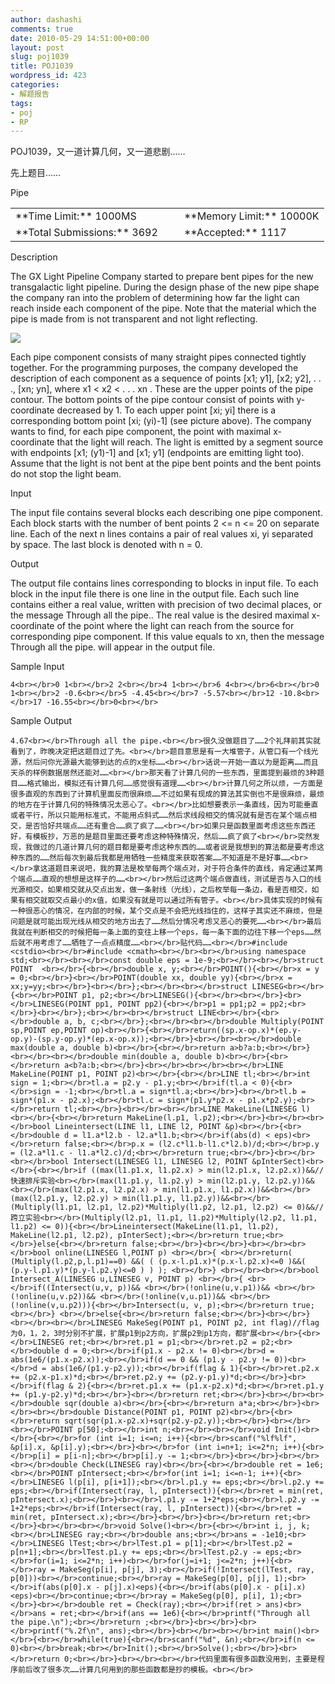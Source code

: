 ```yaml
---
author: dashashi
comments: true
date: 2010-05-29 14:51:00+00:00
layout: post
slug: poj1039
title: POJ1039
wordpress_id: 423
categories:
- 解题报告
tags:
- poj
- RP
---
```


POJ1039，又一道计算几何，又一道悲剧……

先上题目……

Pipe




<table align="center" ><tbody ><tr >
<td >**Time Limit:**
 1000MS
</td>
<td width="10px" >  

</td>
<td >**Memory Limit:** 10000K
</td></tr><tr >
<td >**Total
 Submissions:** 3692
</td>
<td width="10px" >  

</td>
<td >**Accepted:**
1117
</td></tr></tbody></table>

Description

The GX Light Pipeline Company started to
prepare bent pipes for the new transgalactic light pipeline. During the
design phase of the new pipe shape the company ran into the problem of
determining how far the light can reach inside each component of the
pipe. Note that the material which the pipe is made from is not
transparent and not light reflecting.
  
![](http://acm.pku.edu.cn/JudgeOnline/images/1039/pipe.gif)
  
Each pipe component consists of many straight pipes connected
tightly together. For the programming purposes, the company developed
the description of each component as a sequence of points [x1; y1], [x2;
 y2], . . ., [xn; yn], where x1 < x2 < . . . xn . These are the
upper points of the pipe contour. The bottom points of the pipe contour
consist of points with y-coordinate decreased by 1. To each upper point
[xi; yi] there is a corresponding bottom point [xi; (yi)-1] (see picture
 above). The company wants to find, for each pipe component, the point
with maximal x-coordinate that the light will reach. The light is
emitted by a segment source with endpoints [x1; (y1)-1] and [x1; y1]
(endpoints are emitting light too). Assume that the light is not bent at
 the pipe bent points and the bent points do not stop the light beam. 

Input

The input file
contains several blocks each describing one pipe component. Each block
starts with the number of bent points 2 <= n <= 20 on separate
line. Each of the next n lines contains a pair of real values xi, yi
separated by space. The last block is denoted with n = 0. 

Output

The output file
contains lines corresponding to blocks in input file. To each block in
the input file there is one line in the output file. Each such line
contains either a real value, written with precision of two decimal
places, or the message Through all the pipe.. The real value is the
desired maximal x-coordinate of the point where the light can reach from
 the source for corresponding pipe component. If this value equals to
xn, then the message Through all the pipe. will appear in the output
file. 

Sample Input
    
    4<br></br>0 1<br></br>2 2<br></br>4 1<br></br>6 4<br></br>6<br></br>0 1<br></br>2 -0.6<br></br>5 -4.45<br></br>7 -5.57<br></br>12 -10.8<br></br>17 -16.55<br></br>0<br></br>

Sample Output
    
    4.67<br></br>Through all the pipe.<br></br>很久没做题目了……2个礼拜前其实就看到了，昨晚决定把这题目过了先。<br></br>题目意思是有一大堆管子，从管口有一个线光源，然后问你光源最大能够到达的点的x坐标……<br></br>话说一开始一直以为是距离……而且天杀的样例数据居然还能对……<br></br>那天看了计算几何的一些东西，里面提到最烦的3种题目……格式输出，模拟还有计算几何……感觉很有道理……<br></br>计算几何之所以烦，一方面是很多直观的东西到了计算机里面反而很麻烦……不过如果有现成的算法其实倒也不是很麻烦，最烦的地方在于计算几何的特殊情况太恶心了。<br></br>比如想要表示一条直线，因为可能垂直或者平行，所以只能用标准式，不能用点斜式……然后求线段相交的情况就有是否在某个端点相交，是否恰好共端点……还有重合……疯了疯了……<br></br>如果只是函数里面考虑这些东西还好，有模板抄，万恶的是题目里面还要考虑这种特殊情况，然后……疯了疯了<br></br>突然发现，我做过的几道计算几何的题目都是要考虑这种东西的……或者说是我想到的算法都是要考虑这种东西的……然后每次到最后我都是用牺牲一些精度来获取答案……不知道是不是好事……<br></br>拿这道题目来说吧，我的算法是枚举每两个端点对，对于符合条件的直线，肯定通过某两个端点……直观的想想是这样子的……<br></br>然后过这两个端点做直线，测试是否与入口的线光源相交，如果相交就从交点出发，做一条射线（光线），之后枚举每一条边，看是否相交，如果有相交就取交点最小的x值，如果没有就是可以通过所有管子。<br></br>具体实现的时候有一种很恶心的情况，在内部的时候，某个交点是不会把光线挡住的，这样子其实还不麻烦，但是问题是就可能出现光线从相交的地方出去了……然后分情况考虑又恶心的要死……<br></br>最后我就在判断相交的时候把每一条上面的变往上移一个eps，每一条下面的边往下移一个eps……然后就不用考虑了……牺牲了一点点精度……<br></br>贴代码……<br></br>#include <cstdio><br></br>#include <cmath><br></br><br></br>using namespace std;<br></br><br></br>const double eps = 1e-9;<br></br><br></br>struct POINT  <br></br>{<br></br>double x, y;<br></br>POINT(){<br></br>x = y = 0;<br></br>}<br></br>POINT(double xx, double yy){<br></br>x = xx;y=yy;<br></br>}<br></br>};<br></br><br></br>struct LINESEG<br></br>{<br></br>POINT p1, p2;<br></br>LINESEG(){<br></br><br></br>}<br></br>LINESEG(POINT pp1, POINT pp2){<br></br>p1 = pp1;p2 = pp2;<br></br>}<br></br>};<br></br><br></br>struct LINE<br></br>{<br></br>double a, b, c;<br></br>};<br></br><br></br>double Multiply(POINT sp,POINT ep,POINT op)<br></br>{<br></br>return((sp.x-op.x)*(ep.y-op.y)-(sp.y-op.y)*(ep.x-op.x));<br></br>}<br></br><br></br>double max(double a, double b)<br></br>{<br></br>return a>b?a:b;<br></br>}<br></br><br></br>double min(double a, double b)<br></br>{<br></br>return a<b?a:b;<br></br>}<br></br><br></br><br></br>LINE MakeLine(POINT p1, POINT p2)<br></br>{<br></br>LINE tl;<br></br>int sign = 1;<br></br>tl.a = p2.y - p1.y;<br></br>if(tl.a < 0){<br></br>sign = -1;<br></br>tl.a = sign*tl.a;<br></br>}<br></br>tl.b = sign*(p1.x - p2.x);<br></br>tl.c = sign*(p1.y*p2.x - p1.x*p2.y);<br></br>return tl;<br></br>}<br></br><br></br>LINE MakeLine(LINESEG l)<br></br>{<br></br>return MakeLine(l.p1, l.p2);<br></br>}<br></br><br></br>bool Lineintersect(LINE l1, LINE l2, POINT &p)<br></br>{<br></br>double d = l1.a*l2.b - l2.a*l1.b;<br></br>if(abs(d) < eps)<br></br>return false;<br></br>p.x = (l2.c*l1.b-l1.c*l2.b)/d;<br></br>p.y = (l2.a*l1.c - l1.a*l2.c)/d;<br></br>return true;<br></br>}<br></br><br></br>bool Intersect(LINESEG l1, LINESEG l2, POINT &pInterSect)<br></br>{<br></br>if ((max(l1.p1.x, l1.p2.x) > min(l2.p1.x, l2.p2.x))&&//快速排斥实验<br></br>(max(l1.p1.y, l1.p2.y) > min(l2.p1.y, l2.p2.y))&&<br></br>(max(l2.p1.x, l2.p2.x) > min(l1.p1.x, l1.p2.x))&&<br></br>(max(l2.p1.y, l2.p2.y) > min(l1.p1.y, l1.p2.y))&&<br></br>(Multiply(l1.p1, l2.p1, l2.p2)*Multiply(l1.p2, l2.p1, l2.p2) <= 0)&&//跨立实验<br></br>(Multiply(l2.p1, l1.p1, l1.p2)*Multiply(l2.p2, l1.p1, l1.p2) <= 0)){<br></br>Lineintersect(MakeLine(l1.p1, l1.p2), MakeLine(l2.p1, l2.p2), pInterSect);<br></br>return true;<br></br>}else{<br></br>return false;<br></br>}<br></br>}<br></br><br></br>bool online(LINESEG l,POINT p) <br></br>{ <br></br>return( (Multiply(l.p2,p,l.p1)==0) &&( ( (p.x-l.p1.x)*(p.x-l.p2.x)<=0 )&&( (p.y-l.p1.y)*(p.y-l.p2.y)<=0 ) ) ); <br></br>} <br></br><br></br>bool Intersect_A(LINESEG u,LINESEG v, POINT p) <br></br>{ <br></br>if((Intersect(u,v, p))&& <br></br>(!online(u,v.p1))&& <br></br>(!online(u,v.p2))&& <br></br>(!online(v,u.p1))&& <br></br>(!online(v,u.p2))){<br></br>Intersect(u, v, p);<br></br>return true;<br></br>} <br></br>else{<br></br>return false;<br></br>}<br></br>} <br></br><br></br>LINESEG MakeSeg(POINT p1, POINT p2, int flag)//flag为0，1，2，3时分别不扩展，扩展p1到p2方向，扩展p2到p1方向，都扩展<br></br>{<br></br>LINESEG ret;<br></br>ret.p1 = p1;<br></br>ret.p2 = p2;<br></br>double d = 0;<br></br>if(p1.x - p2.x != 0)<br></br>d = abs(1e6/(p1.x-p2.x));<br></br>if(d == 0 && (p1.y - p2.y != 0))<br></br>d = abs(1e6/(p1.y-p2.y));<br></br>if(flag & 1){<br></br>ret.p2.x += (p2.x-p1.x)*d;<br></br>ret.p2.y += (p2.y-p1.y)*d;<br></br>}<br></br>if(flag & 2){<br></br>ret.p1.x += (p1.x-p2.x)*d;<br></br>ret.p1.y += (p1.y-p2.y)*d;<br></br>}<br></br>return ret;<br></br>}<br></br><br></br>double sqr(double a)<br></br>{<br></br>return a*a;<br></br>}<br></br><br></br>double Distance(POINT p1, POINT p2)<br></br>{<br></br>return sqrt(sqr(p1.x-p2.x)+sqr(p2.y-p2.y));<br></br>}<br></br><br></br>POINT p[50];<br></br>int n;<br></br><br></br>void Init()<br></br>{<br></br>for (int i=1; i<=n; i++){<br></br>scanf("%lf%lf", &p[i].x, &p[i].y);<br></br>}<br></br>for (int i=n+1; i<=2*n; i++){<br></br>p[i] = p[i-n];<br></br>p[i].y -= 1;<br></br>}<br></br>}<br></br><br></br>double Check(LINESEG ray)<br></br>{<br></br>double ret = 1e6;<br></br>POINT pIntersect;<br></br>for(int i=1; i<=n-1; i++){<br></br>LINESEG l(p[i], p[i+1]);<br></br>l.p1.y += eps;<br></br>l.p2.y += eps;<br></br>if(Intersect(ray, l, pIntersect)){<br></br>ret = min(ret, pIntersect.x);<br></br>}<br></br>l.p1.y -= 1+2*eps;<br></br>l.p2.y -= 1+2*eps;<br></br>if(Intersect(ray, l, pIntersect)){<br></br>ret = min(ret, pIntersect.x);<br></br>}<br></br>}<br></br>return ret;<br></br>}<br></br><br></br>void Solve()<br></br>{<br></br>int i, j, k;<br></br>LINESEG ray;<br></br>double ans;<br></br>ans = -1e10;<br></br>LINESEG lTest;<br></br>lTest.p1 = p[1];<br></br>lTest.p2 = p[n+1];<br></br>lTest.p1.y += eps;<br></br>lTest.p2.y -= eps;<br></br>for(i=1; i<=2*n; i++)<br></br>for(j=i+1; j<=2*n; j++){<br></br>ray = MakeSeg(p[i], p[j], 3);<br></br>if(!Intersect(lTest, ray, p[0]))<br></br>continue;<br></br>ray = MakeSeg(p[0], p[j], 1);<br></br>if(abs(p[0].x - p[j].x)<eps){<br></br>if(abs(p[0].x - p[i].x)<eps)<br></br>continue;<br></br>ray = MakeSeg(p[0], p[i], 1);<br></br>}<br></br>double ret = Check(ray);<br></br>if(ret > ans)<br></br>ans = ret;<br></br>if(ans == 1e6){<br></br>printf("Through all the pipe.\n");<br></br>return ;<br></br>}<br></br>}<br></br>printf("%.2f\n", ans);<br></br>}<br></br><br></br>int main()<br></br>{<br></br>while(true){<br></br>scanf("%d", &n);<br></br>if(n <= 0)<br></br>break;<br></br>Init();<br></br>Solve();<br></br>}<br></br>return 0;<br></br>}<br></br><br></br>代码里面有很多函数没用到，主要是程序前后改了很多次……计算几何用到的那些函数都是抄的模板。<br></br>







